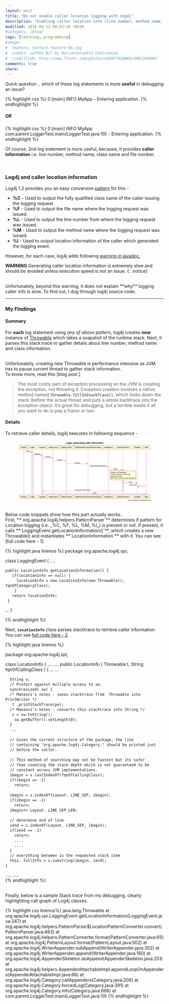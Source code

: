 ```yaml
---
layout: post
title: "Do not enable caller location logging with Log4j"
description: "Enabling caller location info (line number, method name, class name and file number) with Log4J is useful, but, causes serious performance issues"
modified: 2014-04-13 00:02:36 +0530
#category: [blog]
tags: [learning, programming]
#image:
#  feature: texture-feature-06.jpg
#  credit: coffee #17 by Mariantonietta Continenza
#  creditlink: http://www.flickr.com/photos/42897741@N05/3987243989/
comments: true
share: 
---
```


Quick question .. which of these log statements is more **useful** in debugging an issue?

{% highlight css %}
0    [main] INFO  MyApp - Entering application.
{% endhighlight %}

##### OR

{% highlight css %}
0    [main] INFO  MyApp com.parent.LoggerTest.main(LoggerTest.java:10)  - Entering application.
{% endhighlight %}


Of course, 2nd log statement is more useful, because, it provides **caller information** i.e. line number, method name, class name and file number.

<br/>

### Log4j and caller location information

Log4j 1.2 provides you an easy conversion [pattern] for this -


*  **%C** -  Used to output the fully qualified class name of the caller issuing the logging request
*  **%F** -  Used to output the file name where the logging request was issued.
*  **%L** -  Used to output the line number from where the logging request was issued.
*  **%M** -  Used to output the method name where the logging request was issued.
*  **%l** -  Used to output location information of the caller which generated the logging event.

However, for each case, log4j adds following [warning in javadoc.]

**WARNING**   Generating caller location information is extremely slow and should be avoided unless execution speed is not an issue.
{: .notice}


<br/>
Unfortunately, beyond this warning, it does not explain **why** logging caller info is slow.  To find out, I dug through log4j source code.

---

### My Findings

#### Summary

For **each** log statement using _any of above pattern_, log4j creates **new** instance of [Throwable]  which takes a snapshot of the runtime stack. Next, it parses this stack trace to gather details about line number, method name and class information. 

<br/>
Unfortunately, creating new Throwable is performance intensive as JVM has to pause current thread to gather stack information. 

<br/>
To know more, read this [blog post.]

> The most costly part of exception processing on the JVM is creating the exception, not throwing it. Exception creation involves a native method named **`Throwable.fillInStackTrace()`**, which looks down the stack (before the actual throw) and puts a whole backtrace into the exception object. It’s great for debugging, but a terrible waste if all you want to do is pop a frame or two.


#### Details 

To retrieve caller details, log4j executes in following sequence -

<figure>
    <a href="https://github.com/manasvigupta/manasvigupta.github.io/raw/master/images/log4j_sequence.png"><img src="/images/log4j_sequence.png"></a>
</figure>

<br/>
Below code snippets show how this part actually works.


<br/>
First, **`org.apache.log4j.helpers.PatternParser`** determines if pattern for Location logging  (i.e. _%C, %F, %L, %M, %l_) is present or not. If present, it calls **`LoggingEvent.getLocationInformation()`**, which creates a new Throwable() and instantiates **`LocationInformation`** with it. You can see [full code here - 1].

{% highlight java linenos %}
package org.apache.log4j.spi;

class LoggingEvent {
....

    public LocationInfo getLocationInformation() {
       if(locationInfo == null) {
         locationInfo = new LocationInfo(new Throwable(), fqnOfCategoryClass);
        }
       return locationInfo;
     }
 ...
 }
 
{% endhighlight %}


Next, **`LocationInfo`** class parses stacktrace to retrieve caller information. You can see [full code here - 2].

{% highlight java linenos %}

package org.apache.log4j.spi;

class LocationInfo {
....
....
    public LocationInfo ( Throwable t, String fqnOfCallingClass ) {
        ...
        ...
    
      String s;
      // Protect against multiple access to sw.
      synchronized( sw) {
      /* Manasvi's notes - saves stacktrace from  Throwable into PrintWriter */
       t .printStackTrace(pw);
      /* Manasvi's notes - converts this stacktrace into String */
       s = sw.toString();
        sw.getBuffer().setLength(0);
      }
      ...

      // Given the current structure of the package, the line
      // containing "org.apache.log4j.Category." should be printed just
      // before the caller.

      // This method of searching may not be fastest but its safer
      // than counting the stack depth which is not guaranteed to be
      // constant across JVM implementations.
      ibegin = s.lastIndexOf(fqnOfCallingClass);
      if(ibegin == -1)
        return;

      ibegin = s.indexOf(Layout. LINE_SEP, ibegin);
      if(ibegin == -1)
        return;
      ibegin+= Layout. LINE_SEP_LEN;

      // determine end of line
      iend = s.indexOf(Layout. LINE_SEP, ibegin);
      if(iend == -1)
        return;
        ....
        ....
      }
      // everything between is the requested stack item
      this. fullInfo = s.substring(ibegin, iend);
    }
.....
.....    
{% endhighlight %}



<br/>
Finally, below is a sample Stack trace from my debugging, clearly highlighting call graph of Log4j classes.

{% highlight css linenos%}
java.lang.Throwable
     at org.apache.log4j.spi.LoggingEvent.getLocationInformation(LoggingEvent.java:247)
     at org.apache.log4j.helpers.PatternParser$LocationPatternConverter.convert(PatternParser.java:483)
     at org.apache.log4j.helpers.PatternConverter.format(PatternConverter.java:65)
     at org.apache.log4j.PatternLayout.format(PatternLayout.java:502)
     at org.apache.log4j.WriterAppender.subAppend(WriterAppender.java:302)
     at org.apache.log4j.WriterAppender.append(WriterAppender.java:160)
     at org.apache.log4j.AppenderSkeleton.doAppend(AppenderSkeleton.java:251)
     at org.apache.log4j.helpers.AppenderAttachableImpl.appendLoopOnAppenders(AppenderAttachableImpl.java:66)
     at org.apache.log4j.Category.callAppenders(Category.java:206)
     at org.apache.log4j.Category.forcedLog(Category.java:391)
     at org.apache.log4j.Category.info(Category.java:666)
     at com.parent.LoggerTest.main(LoggerTest.java:10)
{% endhighlight %}



[pattern]:http://logging.apache.org/log4j/1.2/apidocs/org/apache/log4j/PatternLayout.html

[warning in javadoc.]:http://logging.apache.org/log4j/1.2/apidocs/org/apache/log4j/PatternLayout.html

[blog post.]:https://blogs.oracle.com/jrose/entry/longjumps_considered_inexpensive

[Throwable]: http://docs.oracle.com/javase/7/docs/api/java/lang/Throwable.html

[full code here - 1]: http://grepcode.com/file/repo1.maven.org/maven2/log4j/log4j/1.2.15/org/apache/log4j/spi/LoggingEvent.java/#LoggingEvent.getLocationInformation%28%29

[full code here - 2]: http://grepcode.com/file/repo1.maven.org/maven2/log4j/log4j/1.2.15/org/apache/log4j/spi/LocationInfo.java/#LocationInfo.%3Cinit%3E%28java.lang.Throwable%2Cjava.lang.String%29
